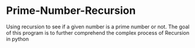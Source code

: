 # Prime-Number-Recursion
Using recursion to see if a given number is a prime number or not. The goal of this program is to further comprehend the complex process of Recursion in python
